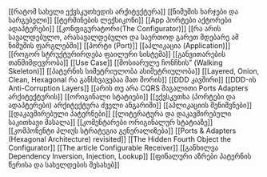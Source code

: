 [[რატომ სახელი ექვსკუთხედის  არქიტექტურა]]
[[ნიმუშის ხარჯები და სარგებელი]]
[[ტერმინების ლექსიკონი]]
[[App პორტები აქტორები ადაპტერები]]
[[კონფიგურატორი(The Configurator)]]
[[რა არის სავალდებულო, არასავალდებულო და საერთოდ გარეთ მდებარე ამ ნიმუშის ფარგლებში]]
[[პორტი (Port)]]
[[აპლიკაცია (Application)]]
[[როგორ სტრუქტურირდება ფაილური სისტემა]]
[[განვითარების თანმიმდევრობა]]
[[Use Case]]
[[მოსიარულე ჩონჩხის” (Walking Skeleton)]]
[[პატერნის სიმეტრიულობა ასიმეტრიულობა]]
[[Layered, Onion, Clean, Hexagonal რა განსხვავებაა მათ შორის]]
[[DDD კავშირი]] 
[[DDD-ის Anti-Corruption Layers]]
[[არის თუ არა CQRS მაგალითი Ports  Adapters არქიტექტურის]]
[[ორიგინალი სტატიები]]
[[ექვსკუთხა (პორტები და ადაპტერები) არქიტექტურა ძველი ანგარიში]]
[[აპლიკაციის შენიშვნები]]
[[დაკავშირებული პატერნები]]
[[ლიტერატურა და დაკავშირებული საკითხავი მასალა]]
[[კომენტარები ორიგინალურ სტატიაზე]]
[[კომპონენტი პლიუს სტრატეგია გენერალიზება]]
[[Ports & Adapters (Hexagonal Architecture) revisited]]
[[The Hidden Fourth Object the Configurator]]
[[The article Configurable Receiver]]
[[განხილვა Dependency Inversion, Injection, Lookup]]
[[ფინალური აზრები პატერნის წერისა და სახელდების შესახებ]]